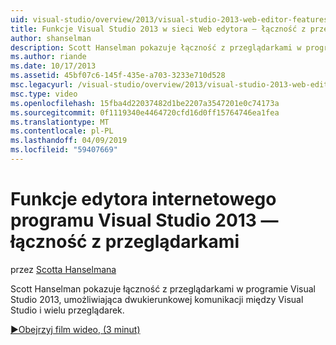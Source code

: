 ```yaml
---
uid: visual-studio/overview/2013/visual-studio-2013-web-editor-features-browser-link
title: Funkcje Visual Studio 2013 w sieci Web edytora — łączność z przeglądarkami | Dokumentacja firmy Microsoft
author: shanselman
description: Scott Hanselman pokazuje łączność z przeglądarkami w programie Visual Studio 2013, umożliwiająca dwukierunkowej komunikacji między Visual Studio i wielu przeglądarek...
ms.author: riande
ms.date: 10/17/2013
ms.assetid: 45bf07c6-145f-435e-a703-3233e710d528
msc.legacyurl: /visual-studio/overview/2013/visual-studio-2013-web-editor-features-browser-link
msc.type: video
ms.openlocfilehash: 15fba4d22037482d1be2207a3547201e0c74173a
ms.sourcegitcommit: 0f1119340e4464720cfd16d0ff15764746ea1fea
ms.translationtype: MT
ms.contentlocale: pl-PL
ms.lasthandoff: 04/09/2019
ms.locfileid: "59407669"
---
```

# <a name="visual-studio-2013-web-editor-features---browser-link"></a>Funkcje edytora internetowego programu Visual Studio 2013 — łączność z przeglądarkami

przez [Scotta Hanselmana](https://github.com/shanselman)

Scott Hanselman pokazuje łączność z przeglądarkami w programie Visual Studio 2013, umożliwiająca dwukierunkowej komunikacji między Visual Studio i wielu przeglądarek.

[&#9654;Obejrzyj film wideo, (3 minut)](https://channel9.msdn.com/Blogs/ASP-NET-Site-Videos/visual-studio-2013-web-editor-features-browser-link)
